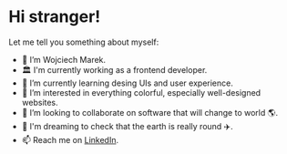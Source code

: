 # Hi stranger!
Let me tell you something about myself:
- 👋 I’m Wojciech Marek.
- 🏛️ I'm currently working as a frontend developer.
- 🌱 I’m currently learning desing UIs and user experience.
- 👀 I’m interested in everything colorful, especially well-designed websites.
- 💞️ I’m looking to collaborate on software that will change to world 🌎.
- 🙈 I'm dreaming to check that the earth is really round ✈️.
- 📫 Reach me on [LinkedIn](https://www.linkedin.com/in/wojciech-marek/).

<!---
wojciechmarek/wojciechmarek is a ✨ special ✨ repository because its `README.md` (this file) appears on your GitHub profile.
You can click the Preview link to take a look at your changes.
--->
